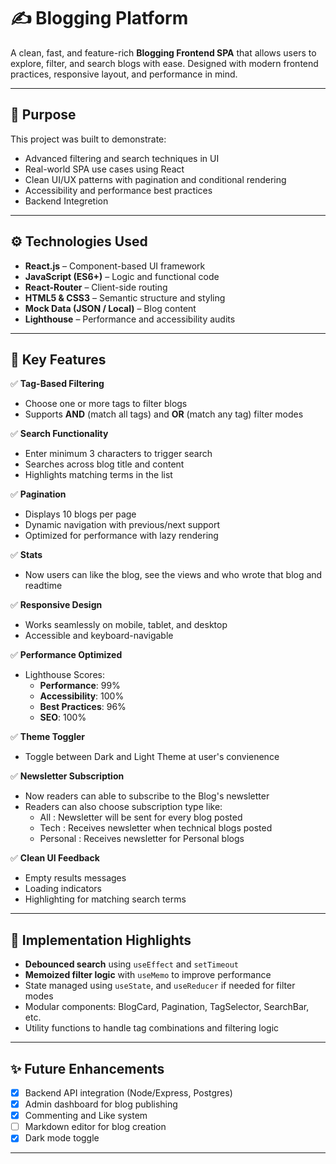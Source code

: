 # ✍️ Blogging Platform

A clean, fast, and feature-rich **Blogging Frontend SPA** that allows users to explore, filter, and search blogs with ease. Designed with modern frontend practices, responsive layout, and performance in mind.

---

## 📌 Purpose

This project was built to demonstrate:
- Advanced filtering and search techniques in UI
- Real-world SPA use cases using React
- Clean UI/UX patterns with pagination and conditional rendering
- Accessibility and performance best practices
- Backend Integretion

---

## ⚙️ Technologies Used

- **React.js** – Component-based UI framework  
- **JavaScript (ES6+)** – Logic and functional code  
- **React-Router** – Client-side routing  
- **HTML5 & CSS3** – Semantic structure and styling  
- **Mock Data (JSON / Local)** – Blog content  
- **Lighthouse** – Performance and accessibility audits

---

## 🚀 Key Features

✅ **Tag-Based Filtering**
- Choose one or more tags to filter blogs
- Supports **AND** (match all tags) and **OR** (match any tag) filter modes

✅ **Search Functionality**
- Enter minimum 3 characters to trigger search
- Searches across blog title and content
- Highlights matching terms in the list

✅ **Pagination**
- Displays 10 blogs per page
- Dynamic navigation with previous/next support
- Optimized for performance with lazy rendering

✅ **Stats**
- Now users can like the blog, see the views and who wrote that blog and readtime

✅ **Responsive Design**
- Works seamlessly on mobile, tablet, and desktop
- Accessible and keyboard-navigable

✅ **Performance Optimized**
- Lighthouse Scores:
  - **Performance**: 99%
  - **Accessibility**: 100%
  - **Best Practices**: 96%
  - **SEO**: 100%
 
✅ **Theme Toggler**
- Toggle between Dark and Light Theme at user's convienence

✅ **Newsletter Subscription**
- Now readers can able to subscribe to the Blog's newsletter
- Readers can also choose subscription type like:
  - All : Newsletter will be sent for every blog posted
  - Tech : Receives newsletter when technical blogs posted
  - Personal : Receives newsletter for Personal blogs

✅ **Clean UI Feedback**
- Empty results messages
- Loading indicators
- Highlighting for matching search terms

---

## 🧠 Implementation Highlights

- **Debounced search** using `useEffect` and `setTimeout`
- **Memoized filter logic** with `useMemo` to improve performance
- State managed using `useState`, and `useReducer` if needed for filter modes
- Modular components: BlogCard, Pagination, TagSelector, SearchBar, etc.
- Utility functions to handle tag combinations and filtering logic

---
## ✨ Future Enhancements

- [x] Backend API integration (Node/Express, Postgres)
- [x] Admin dashboard for blog publishing
- [x] Commenting and Like system
- [ ] Markdown editor for blog creation
- [x] Dark mode toggle

---
